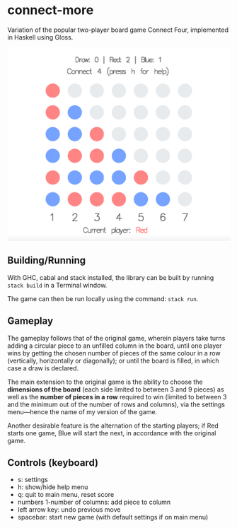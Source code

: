 # connect-more

Variation of the popular two-player board game Connect Four, implemented in Haskell using Gloss.

![Sample image](sample.png)

## Building/Running

With GHC, cabal and stack installed, the library can be built by running `stack build` in a Terminal window.

The game can then be run locally using the command: `stack run`.


## Gameplay 

The gameplay follows that of the original game, wherein players take turns adding a circular piece to an unfilled column in the board, until one player wins by getting the chosen number of pieces of the same colour in a row (vertically, horizontally or diagonally); or until the board is filled, in which case a draw is declared.

The main extension to the original game is the ability to choose the **dimensions of the board** (each side limited to between 3 and 9 pieces) as well as the **number of pieces in a row** required to win (limited to between 3 and the minimum out of the number of rows and columns), via the settings menu&mdash;hence the name of my version of the game.

Another desirable feature is the alternation of the starting players; if Red starts one game, Blue will start the next, in accordance with the original game.

## Controls (keyboard)

- s: settings
- h: show/hide help menu
- q: quit to main menu, reset score
- numbers 1-number of columns: add piece to column
- left arrow key: undo previous move
- spacebar: start new game (with default settings if on main menu)

